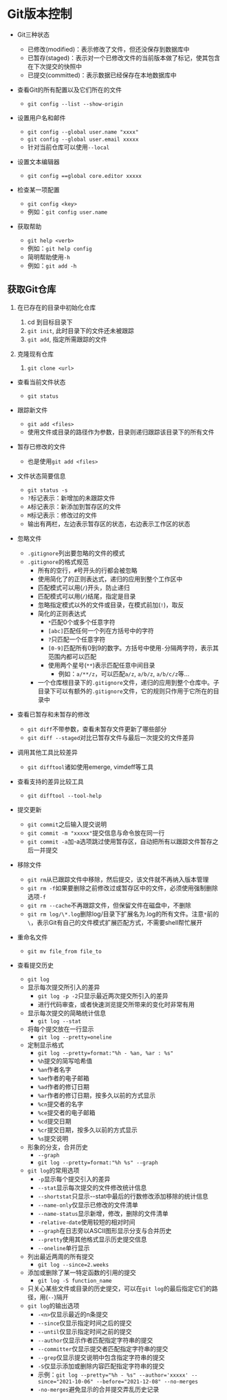 # Git版本控制

- Git三种状态
    - 已修改(modified)：表示修改了文件，但还没保存到数据库中
    - 已暂存(staged)：表示对一个已修改文件的当前版本做了标记，使其包含在下次提交的快照中
    - 已提交(committed)：表示数据已经保存在本地数据库中

- 查看Git的所有配置以及它们所在的文件
    - `git config --list --show-origin`

- 设置用户名和邮件
    - `git config --global user.name "xxxx"`
    - `git config --global user.email xxxxx`
    - 针对当前仓库可以使用`--local`

- 设置文本编辑器
    - `git config ==global core.editor xxxxx`

- 检查某一项配置
    - `git config <key>`
    - 例如：`git config user.name`

- 获取帮助
    - `git help <verb>`
    - 例如：`git help config`
    - 简明帮助使用`-h`
    - 例如：`git add -h`


## 获取Git仓库

1. 在已存在的目录中初始化仓库
      1. cd 到目标目录下
      2. `git init`, 此时目录下的文件还未被跟踪
      3. `git add`, 指定所需跟踪的文件

2. 克隆现有仓库
      1. `git clone <url>`

- 查看当前文件状态
    - `git status`

- 跟踪新文件
    - `git add <files>`
    - 使用文件或目录的路径作为参数，目录则递归跟踪该目录下的所有文件

- 暂存已修改的文件
    - 也是使用`git add <files>`

- 文件状态简要信息
    - `git status -s`
    - `?`标记表示：新增加的未跟踪文件
    - `A`标记表示：新添加到暂存区的文件
    - `M`标记表示：修改过的文件
    - 输出有两栏，左边表示暂存区的状态，右边表示工作区的状态

- 忽略文件
    - `.gitignore`列出要忽略的文件的模式
    - `.gitignore`的格式规范
        - 所有的空行，`#`号开头的行都会被忽略
        - 使用简化了的正则表达式，递归的应用到整个工作区中
        - 匹配模式可以用(`/`)开头，防止递归
        - 匹配模式可以用(`/`)结尾，指定是目录
        - 忽略指定模式以外的文件或目录，在模式前加(`!`)，取反
        - 简化的正则表达式
            - `*`匹配0个或多个任意字符
            - `[abc]`匹配任何一个列在方括号中的字符
            - `?`只匹配一个任意字符
            - `[0-9]`匹配所有0到9的数字。方括号中使用`-`分隔两字符，表示其范围内都可以匹配
            - 使用两个星号(`**`)表示匹配任意中间目录
                - 例如：`a/**/z`，可以匹配`a/z`, `a/b/z`, `a/b/c/z`等...
        - 一个仓库根目录下的`.gitignore`文件，递归的应用到整个仓库中。子目录下可以有额外的`.gitignore`文件，它的规则只作用于它所在的目录中

- 查看已暂存和未暂存的修改
    - `git diff`不带参数，查看未暂存文件更新了哪些部分
    - `git diff --staged`对比已暂存文件与最后一次提交的文件差异

- 调用其他工具比较差异
    - `git difftool`诸如使用emerge, vimdeff等工具

- 查看支持的差异比较工具
    - `git difftool --tool-help`

- 提交更新
    - `git commit`之后输入提交说明
    - `git commit -m "xxxxx"`提交信息与命令放在同一行
    - `git commit -a`加-a选项跳过使用暂存区，自动把所有以跟踪文件暂存之后一并提交

- 移除文件
    - `git rm`从已跟踪文件中移除，然后提交，该文件就不再纳入版本管理
    - `git rm -f`如果要删除之前修改过或暂存区中的文件，必须使用强制删除选项`-f`
    - `git rm --cache`不再跟踪文件，但保留文件在磁盘中，不删除
    - `git rm log/\*.log`删除log/目录下扩展名为.log的所有文件。注意`*`前的`\`，表示Git有自己的文件模式扩展匹配方式，不需要shell帮忙展开

- 重命名文件
    - `git mv file_from file_to`

- 查看提交历史
    - `git log`
    - 显示每次提交所引入的差异
        - `git log -p -2`只显示最近两次提交所引入的差异
        - 进行代码审查，或者快速浏览提交所带来的变化时非常有用
    - 显示每次提交的简略统计信息
        - `git log --stat`
    - 将每个提交放在一行显示
        - `git log --pretty=oneline`
    - 定制显示格式
        - `git log --pretty=format:"%h - %an, %ar : %s"`
        - `%h`提交的简写哈希值
        - `%an`作者名字
        - `%ae`作者的电子邮箱
        - `%ad`作者的修订日期
        - `%ar`作者的修订日期，按多久以前的方式显示
        - `%cn`提交者的名字
        - `%ce`提交者的电子邮箱
        - `%cd`提交日期
        - `%cr`提交日期，按多久以前的方式显示
        - `%s`提交说明
    - 形象的分支，合并历史
        - `--graph`
        - `git log --pretty=format:"%h %s" --graph`
    - `git log`的常用选项
        - `-p`显示每个提交引入的差异
        - `--stat`显示每次提交的文件修改统计信息
        - `--shortstat`只显示--stat中最后的行数修改添加移除的统计信息
        - `--name-only`仅显示已修改的文件清单
        - `--name-status`显示新增，修改，删除的文件清单
        - `-relative-date`使用较短的相对时间
        - `--graph`在日志旁以ASCII图形显示分支与合并历史
        - `--pretty`使用其他格式显示历史提交信息
        - `--oneline`单行显示
    - 列出最近两周的所有提交
        - `git log --since=2.weeks`
    - 添加或删除了某一特定函数的引用的提交
        - `git log -S function_name`
    - 只关心某些文件或目录的历史提交，可以在`git log`的最后指定它们的路径，用(`--`)隔开
    - `git log`的输出选项
        - `-<n>`仅显示最近的n条提交
        - `--since`仅显示指定时间之后的提交
        - `--until`仅显示指定时间之前的提交
        - `--author`仅显示作者匹配指定字符串的提交
        - `--committer`仅显示提交者匹配指定字符串的提交
        - `--grep`仅显示提交说明中包含指定字符串的提交
        - `-S`仅显示添加或删除内容匹配指定字符串的提交
        - 示例：`git log --pretty="%h - %s" --author='xxxxx' --since="2021-10-06" --before="2021-12-08" --no-merges`
        - `-no-merges`避免显示的合并提交弄乱历史记录

